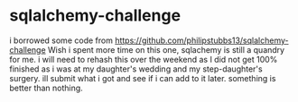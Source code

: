 # sqlalchemy-challenge
i borrowed some code from https://github.com/philipstubbs13/sqlalchemy-challenge  Wish i spent more time on this one, sqlachemy is still a quandry for me.  i will need to rehash this over the weekend as I did not get 100% finished as i was at my daughter's wedding and my step-daughter's surgery.  ill submit what i got and see if i can add to it later.  something is better than nothing.
